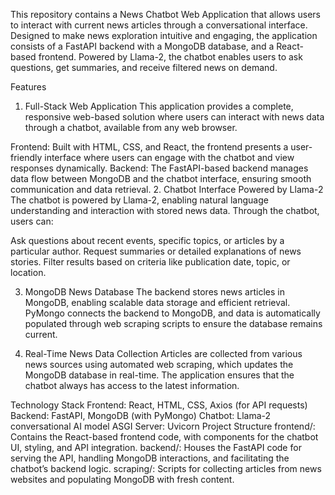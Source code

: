 This repository contains a News Chatbot Web Application that allows users to interact with current news articles through a conversational interface. Designed to make news exploration intuitive and engaging, the application consists of a FastAPI backend with a MongoDB database, and a React-based frontend. Powered by Llama-2, the chatbot enables users to ask questions, get summaries, and receive filtered news on demand.

Features
1. Full-Stack Web Application
This application provides a complete, responsive web-based solution where users can interact with news data through a chatbot, available from any web browser.

Frontend: Built with HTML, CSS, and React, the frontend presents a user-friendly interface where users can engage with the chatbot and view responses dynamically.
Backend: The FastAPI-based backend manages data flow between MongoDB and the chatbot interface, ensuring smooth communication and data retrieval.
2. Chatbot Interface Powered by Llama-2
The chatbot is powered by Llama-2, enabling natural language understanding and interaction with stored news data. Through the chatbot, users can:

Ask questions about recent events, specific topics, or articles by a particular author.
Request summaries or detailed explanations of news stories.
Filter results based on criteria like publication date, topic, or location.

3. MongoDB News Database
The backend stores news articles in MongoDB, enabling scalable data storage and efficient retrieval. PyMongo connects the backend to MongoDB, and data is automatically populated through web scraping scripts to ensure the database remains current.

4. Real-Time News Data Collection
Articles are collected from various news sources using automated web scraping, which updates the MongoDB database in real-time. The application ensures that the chatbot always has access to the latest information.

Technology Stack
Frontend: React, HTML, CSS, Axios (for API requests)
Backend: FastAPI, MongoDB (with PyMongo)
Chatbot: Llama-2 conversational AI model
ASGI Server: Uvicorn
Project Structure
frontend/: Contains the React-based frontend code, with components for the chatbot UI, styling, and API integration.
backend/: Houses the FastAPI code for serving the API, handling MongoDB interactions, and facilitating the chatbot’s backend logic.
scraping/: Scripts for collecting articles from news websites and populating MongoDB with fresh content.
